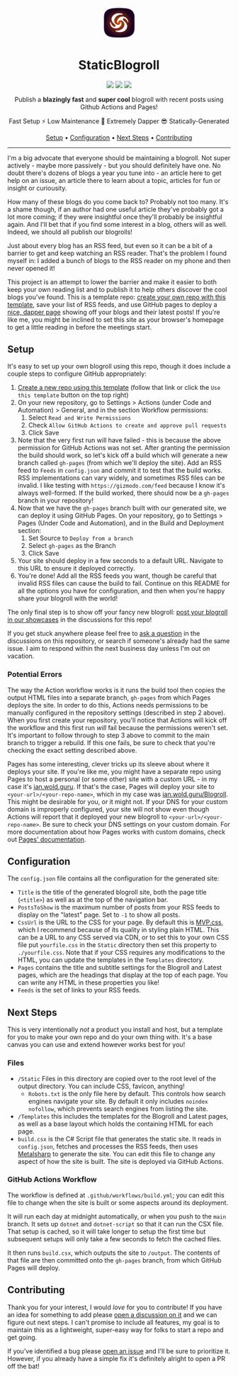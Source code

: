 <div align="center">

<img src="img/logo.png" width="75" alt="Logo" />
    
# StaticBlogroll

<a href="https://github.com/IanWold/StaticBlogroll/releases"><img src="https://img.shields.io/github/v/release/ianwold/staticblogroll?include_prereleases&style=for-the-badge&label=version" /></a>
<a href="https://github.com/IanWold/StaticBlogroll?tab=MIT-1-ov-file"><img src="https://img.shields.io/github/license/ianwold/staticblogroll?style=for-the-badge" /></a>
<a href="https://github.com/IanWold/StaticBlogroll/discussions/categories/showcase"><img src="https://img.shields.io/github/discussions-search?query=repo%3Aianwold%2Fstaticblogroll%20is%3Aopen%20category%3AShowcase&style=for-the-badge&label=blogrolls%20made" /></a>

Publish a **blazingly fast** and **super cool** blogroll with recent posts using Github Actions and Pages!

Fast Setup ⚡ Low Maintenance 💪 Extremely Dapper 😎 Statically-Generated

[Setup](#setup) •
[Configuration](#configuration) •
[Next Steps](#next-steps) •
[Contributing](#contributing)

</div>

---

I'm a big advocate that everyone should be maintaining a blogroll. Not super actively - maybe more passively - but you should definitely have one. No doubt there's dozens of blogs a year you tune into - an article here to get help on an issue, an article there to learn about a topic, articles for fun or insight or curiousity.

How many of these blogs do you come back to? Probably not too many. It's a shame though, if an author had one useful article they've probably got a lot more coming; if they were insightful once they'll probably be insightful again. And I'll bet that if you find some interest in a blog, others will as well. Indeed, we should all publish our blogrolls!

Just about every blog has an RSS feed, but even so it can be a bit of a barrier to get and keep watching an RSS reader. That's the problem I found myself in: I added a bunch of blogs to the RSS reader on my phone and then never opened it!

This project is an attempt to lower the barrier and make it easier to both keep your own reading list and to publish it to help others discover the cool blogs you've found. This is a template repo: [create your own repo with this template](https://github.com/new?template_name=StaticBlogroll&template_owner=IanWold), save your list of RSS feeds, and use GitHub pages to deploy a [nice, dapper page](https://ian.wold.guru/Blogroll/) showing off your blogs and their latest posts! If you're like me, you might be inclined to set this site as your browser's homepage to get a little reading in before the meetings start.

## Setup

It's easy to set up your own blogroll using this repo, though it does include a couple steps to configure GitHub appropriately:

1. [Create a new repo using this template](https://github.com/new?template_name=StaticBlogroll&template_owner=IanWold) (follow that link or click the `Use this template` button on the top right)
2. On your new repository, go to Settings > Actions (under Code and Automation) > General, and in the section Workflow permissions:
    1. Select `Read and Write Permissions`
    2. Check `Allow GitHub Actions to create and approve pull requests`
    3. Click Save
3. Note that the very first run will have failed - this is because the above permission for GitHub Actions was not set. After granting the permission the build should work, so let's kick off a build which will generate a new branch called `gh-pages` (from which we'll deploy the site). Add an RSS feed to `Feeds` in `config.json` and commit it to test that the build works. RSS implementations can vary widely, and sometimes RSS files can be invalid. I like testing with `https://gizmodo.com/feed` because I know it's always well-formed. If the build worked, there should now be a `gh-pages` branch in your repository!
4. Now that we have the `gh-pages` branch built with our generated site, we can deploy it using GitHub Pages. On your repository, go to Settings > Pages (Under Code and Automation), and in the Build and Deployment section:
    1. Set Source to `Deploy from a branch`
    2. Select `gh-pages` as the Branch
    3. Click Save
5. Your site should deploy in a few seconds to a default URL. Navigate to this URL to ensure it deployed correctly.
6. You're done! Add all the RSS feeds you want, though be careful that invalid RSS files can cause the build to fail. Continue on this README for all the options you have for configuration, and then when you're happy share your blogroll with the world!

The only final step is to show off your fancy new blogroll: [post your blogroll in our showcases](https://github.com/IanWold/StaticBlogroll/discussions/new?category=showcase) in the discussions for this repo!

If you get stuck anywhere please feel free to [ask a question](https://github.com/IanWold/StaticBlogroll/discussions/new?category=questions) in the discussions on this repository, or search if someone's already had the same issue. I aim to respond within the next business day unless I'm out on vacation.

### Potential Errors

The way the Action workflow works is it runs the build tool then copies the output HTML files into a separate branch, `gh-pages` from which Pages deploys the site. In order to do this, Actions needs permissions to be manually configured in the repository settings (described in step 2 above). When you first create your repository, you'll notice that Actions will kick off the workflow and this first run _will_ fail because the permissions weren't set. It's important to follow through to step 3 above to commit to the main branch to trigger a rebuild. If this one fails, be sure to check that you're checking the exact setting described above.

Pages has some interesting, clever tricks up its sleeve about where it deploys your site. If you're like me, you might have a separate repo using Pages to host a personal (or some other) site with a custom URL - in my case it's [ian.wold.guru](https://ian.wold.guru). If that's the case, Pages will deploy your site to `<your-url>/<your-repo-name>`, which in my case was [ian.wold.guru/Blogroll](https://ian.wold.guru/Blogroll). This might be desirable for you, or it might not. If your DNS for your custom domain is improperly configured, your site will not show even though Actions will report that it deployed your new blogroll to `<your-url>/<your-repo-name>`. Be sure to check your DNS settings on your custom domain. For more documentation about how Pages works with custom domains, check out [Pages' documentation](https://docs.github.com/en/pages/configuring-a-custom-domain-for-your-github-pages-site/managing-a-custom-domain-for-your-github-pages-site).

## Configuration

The `config.json` file contains all the configuration for the generated site:

* `Title` is the title of the generated blogroll site, both the page title (`<title>`) as well as at the top of the navigation bar.
* `PostsToShow` is the maximum number of posts from your RSS feeds to display on the "latest" page. Set to `-1` to show all posts.
* `CssUrl` is the URL to the CSS for your page. By default this is [MVP.css](https://andybrewer.github.io/mvp/), which I recommend because of its quality in styling plain HTML. This can be a URL to any CSS served via CDN, or to set this to your own CSS file put `yourfile.css` in the `Static` directory then set this property to `./yourfile.css`. Note that if your CSS requires any modifications to the HTML, you can update the templates in the `Templates` directory.
* `Pages` contains the title and subtitle settings for the Blogroll and Latest pages, which are the headings that display at the top of each page. You can write any HTML in these properties you like!
* `Feeds` is the set of links to your RSS feeds.

## Next Steps

This is very intentionally _not_ a product you install and host, but a template for you to make your own repo and do your own thing with. It's a base canvas you can use and extend however works best for you!

### Files

* `/Static` Files in this directory are copied over to the root level of the output directory. You can include CSS, favicon, anything!
    * `Robots.txt` is the only file here by default. This controls how search engines navigate your site. By default it only includes `noindex nofollow`, which prevents search engines from listing the site.
* `/Templates` this includes the templates for the Blogroll and Latest pages, as well as a base layout which holds the containing HTML for each page.
* `build.csx` is the C# Script file that generates the static site. It reads in `config.json`, fetches and processes the RSS feeds, then uses [Metalsharp](https://github.com/IanWold/Metalsharp) to generate the site. You can edit this file to change any aspect of how the site is built. The site is deployed via GitHub Actions.

### GitHub Actions Workflow

The workflow is defined at `.github/workflows/build.yml`; you can edit this file to change when the site is built or some aspects around its deployment.

It will run each day at midnight automatically, or when you push to the `main` branch. It sets up `dotnet` and `dotnet-script` so that it can run the CSX file. That setup is cached, so it will take longer to setup the first time but subsequent setups will only take a few seconds to fetch the cached files.

It then runs `build.csx`, which outputs the site to `/output`. The contents of that file are then committed onto the `gh-pages` branch, from which GitHub Pages will deploy.

## Contributing

Thank you for your interest, I would _love_ for you to contribute! If you have an idea for something to add please [open a discussion on it](https://github.com/IanWold/StaticBlogroll/discussions/new?category=ideas) and we can figure out next steps. I can't promise to include all features, my goal is to maintain this as a lightweight, super-easy way for folks to start a repo and get going.

If you've identified a bug please [open an issue](https://github.com/IanWold/StaticBlogroll/issues/new?assignees=IanWold&labels=&projects=&template=bug_report.md&title=) and I'll be sure to prioritize it. However, if you already have a simple fix it's definitely alright to open a PR off the bat!
